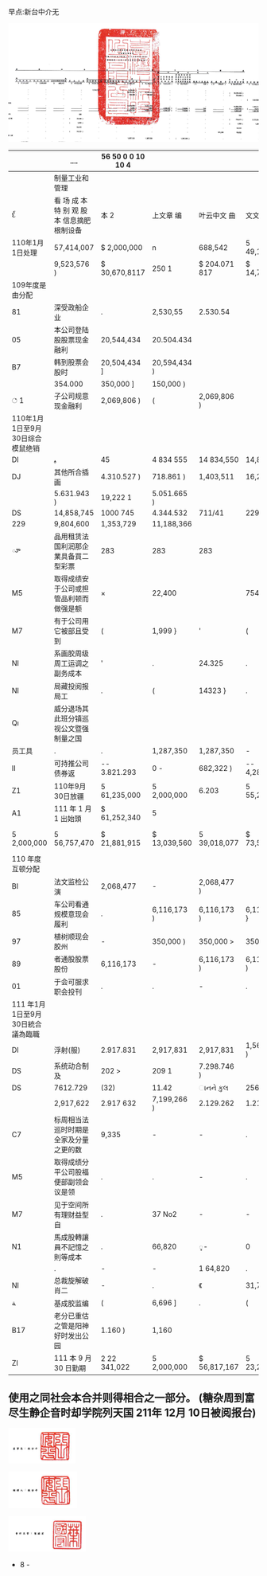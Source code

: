 早点:新台中介无

![0_image_0.png](0_image_0.png)

|                                   | ....                                        | 56 50 0 0 10 10 4   |              |               |              |                  |                   |                 |                   |                 |               |              |                |              |               |
|-----------------------------------|---------------------------------------------|---------------------|--------------|---------------|--------------|------------------|-------------------|-----------------|-------------------|-----------------|---------------|--------------|----------------|--------------|---------------|
|                                   | 制量工业和管理                              |                     |              |               |              |                  |                   |                 |                   |                 |               |              |                |              |               |
| ર્દ                                | 看 场 成 本 特 别 观 股 本 信息摘肥根制设备 | 本 2                | 上文章 编    | 叶云中文 曲   | 文文出版     | 见 换 上 眼      | 本實與伊賀領土    |                 |                   |                 |               |              |                |              |               |
| 110年1月1日处理                   | 57,414,007                                  | $ 2,000,000         | n            | 688,542       | 5 49,122,450 | 5 19,351,34      | -63,014 840       | $ 41,808,297    | $ 74,198,514      | 15              | 理 制 图 及   | 星 其 高 叶  |                |              |               |
|                                   | 9,523,576 )                                 | $ 30,670,8117       | 250 1        | $ 204.071 817 | $ 14,756,216 | $ 218,830,053    |                   |                 |                   |                 |               |              |                |              |               |
| 109年度是由分配                   |                                             |                     |              |               |              |                  |                   |                 |                   |                 |               |              |                |              |               |
| 81                                | 深受政船企业                                | .                   | 2,530,55     | 2.530.54      |              |                  |                   |                 |                   |                 |               |              |                |              |               |
| 05                                | 本公司登陆股股票现金融利                    | 20,544,434          | 20.504.434   |               |              |                  |                   |                 |                   |                 |               |              |                |              |               |
| B7                                | 韩到股票会股时                              | 20,504,434 ]        | 20,594,434 ) |               |              |                  |                   |                 |                   |                 |               |              |                |              |               |
|                                   | 354.000                                     | 350,000 ]           | 150,000 )    |               |              |                  |                   |                 |                   |                 |               |              |                |              |               |
| ் 1                                | 子公司规意现金融利                          | 2,069,806 )         | (            | 2,069,806 )   |              |                  |                   |                 |                   |                 |               |              |                |              |               |
| 110年1月1日至9月30日综合模鼠绝销  |                                             |                     |              |               |              |                  |                   |                 |                   |                 |               |              |                |              |               |
| DI                                | ﻴ                                           | 45                  | 4 834 555    | 14 834,550    | 14,836,550   |                  |                   |                 |                   |                 |               |              |                |              |               |
| DJ                                | 其他所合插画                                | 4.310.527 )         | 718.861 )    | 1,403,511     | 16,240,061   |                  |                   |                 |                   |                 |               |              |                |              |               |
|                                   | 5.631.943 )                                 | 19,222 1            | 5.051.665 )  |               |              |                  |                   |                 |                   |                 |               |              |                |              |               |
| DS                                | 14,858,745                                  | 1000 745            | 4.344.532    | 711/41        | 229
229              | 9,804,600        | 1,353,729         | 11,188,366      |                   |                 |               |              |                |              |               |
| ూ                                  | 品用租赁法国利润那企業具备買二型彩票        | 283                 | 283          | 283           |              |                  |                   |                 |                   |                 |               |              |                |              |               |
| M5                                | 取得成绩安于公司或担管品利顿而做强是额      | ×                   | 22,400 |     | 754,674 }     | 5,132,564    | 4,377,890        |                   |                 |                   |                 |               |              |                |              |               |
| M7                                | 有于公司用它被部且受到                      | (                   | 1,999 }      | '             | (            | 1,999 }          | 1,099             |                 | 900 ]             |                 |               |              |                |              |               |
| NI                                | 系画胶周级周工运调之副务成本                | '                   | .            | 24.325        | .            | 24,325           | 24,325            |                 |                   |                 |               |              |                |              |               |
| NI                                | 局藏投阅报局工                              | .                   | (            | 14323 }       | .            | -                | 107,348           | 93,025          | 95,025            |                 |               |              |                |              |               |
| Qı                                | 威分退场其此班分镇巡视公文暨强制量之国      |                     |              |               |              |                  |                   |                 |                   |                 |               |              |                |              |               |
| 员工具                            | .                                           | .                   | 1,287,350    | 1,287,350     | -            | -                | 1,287,350 )       | -               | .                 | -               | -             |              |                |              |               |
| II                                | 可持推公司债券返                            | -- 3.821.293        | 0 -          | 682,322 )     | -- 4,282,423 | 9,421,552        | - 9,421,857       |                 |                   |                 |               |              |                |              |               |
| Z1                                | 110年9月30日放疆                            | 5 61,235,000        | 5 2,000,000  | 6.203         | 5 55,290,239 | 5 21,681,985     | 5 13.033.860      | 1 11.712.11     | 5 11.647.915      | ( { } } } ( } } | 3 28.666 000  | -302.343 >   | 5 201, 21:4007 | 5-19.245.882 | 5 220,920 158 |
| A1                                | 111 年 1 月 1 出始頭                        | $ 61,252,340        | 5            |               |              |                  |                   |                 |                   |                 |               |              |                |              |               |
| 5 2,000,000                       | 5 56,757,470                                | $ 21,881,915        | $ 13,039,560 | 5 39,018,077  | $ 73,509,852 | ( $ 16,068,895 ) | $ 26,958,909      | 5               | .                 | ( $ 392,343 )   | $ 204,477,333 | $ 21,177,340 | 5 225,634,673  |              |               |
| 110 年度互顿分配                  |                                             |                     |              |               |              |                  |                   |                 |                   |                 |               |              |                |              |               |
| BI                                | 法文监检公演                                | 2,068,477           | -            | 2,068,477 )   |              |                  |                   |                 |                   |                 |               |              |                |              |               |
| 85                                | 车公司看通规模意现会履利                    | .                   | 6,116,173 )  | 6,116,173 )   | 6,116,173 }  | 1                | ( בלן 116,176,173 |                 |                   |                 |               |              |                |              |               |
| 97                                | 植树顺现会胶州                              | -                   | 350,000 )    | 350,000 >     | 350,000 )    | 354.000 }        |                   |                 |                   |                 |               |              |                |              |               |
| 89                                | 者通股股票股份                              | 6,116,173           | -            | 6,116,173 )   | 6,116,173 )  |                  |                   |                 |                   |                 |               |              |                |              |               |
| 01                                | 于会可服求职会投刊                          | .                   | .            | -             | .            | -                | C                 | 1. 164. 176 ) { | 1,164,176 }       |                 |               |              |                |              |               |
| 111 年1月1日至9月30日統合議為臨職 |                                             |                     |              |               |              |                  |                   |                 |                   |                 |               |              |                |              |               |
| DI                                | 浮射(服)                                    | 2.917.831           | 2,917,831    | 2,917,831     | 1,563,448 )  | 1,554,383        |                   |                 |                   |                 |               |              |                |              |               |
| DS                                | 系统动合制及                                | 202 >               | 209 1        | 7.298.746 )   |              |                  |                   |                 |                   |                 |               |              |                |              |               |
| DS                                | 7612.729                                    | (32)                | 11.42        | ાનને કુલ         | 256,822      |                  |                   |                 |                   |                 |               |              |                |              |               |
|                                   | 2,917,622                                   | 2.917 632           | 7,199,266 )  | 2.129.262     | 1.218850 )   | 1.812 412        |                   |                 |                   |                 |               |              |                |              |               |
| C7                                | 标周相当法巡时时期是全家及分量之更的数      | 9,335               | -            | -             | .            | 9,335            | .                 | 9,335           |                   |                 |               |              |                |              |               |
| M5                                | 取得成绩分平公司股福便部副领会议是领        | .                   | .            | -             | .            | 106 )            | 106 )             | ッ              | <                 | 106 )           | 1.533.000     | 1,532,904    |                |              |               |
| M7                                | 见于空间所有理财益型自                      | .                   | 37 No2       | -             | -            | .                | 33 492            | 70,874 }        | 33,182 )          |                 |               |              |                |              |               |
| N1                                | 馬成股轉讓員不記憶之則等成本                | .                   | 66,820       | ្-             | 0            |                  |                   |                 |                   |                 |               |              |                |              |               |
|                                   | .                                           | -                   | -            | 1 64,820      | .            | 66.820           |                   |                 |                   |                 |               |              |                |              |               |
| NI                                | 总裁旋解破肖二                              | -                   | .            | 《            | 31,702 )     | .                | .                 | 1-0             | 190.535           | 150,833         | .             | נבת קפו      |                |              |               |
| ﺔ                                 | 基成胶监编                                  | (                   | 6,696 ]      | .             | (            | 22,512 )         | .                 | .               | 29,208            | .               |               |              |                |              |               |
| B17                               | 老分已重估之管是阳神好时发出公园            | 1.160 )             | 1,160        |               |              |                  |                   |                 |                   |                 |               |              |                |              |               |
| ZI                                | 111 本 9 月 30 日勤期                       | 2 22 341,022        | 5 2,000,000  | $ 56,817,167  | 5 23,250,350 | 5 13 at 700      | 27.285.87         | 5 - 46.275.012  | ( 5 - 2 451,166 ) | 5 19.589.141    | ( 122 )       | - 171 600 )  | 5 201 412.20   | 5 20.256.450 | 5 221,672,445 |

## 使用之同社会本合并则得相合之一部分。 (糖杂周到富尽生静企音时却学院列天国 211年 12月 10日被阅报台)

![0_Image_1.Png](0_Image_1.Png)

![0_Image_2.Png](0_Image_2.Png)

![0_image_3.png](0_image_3.png)

- 8 -